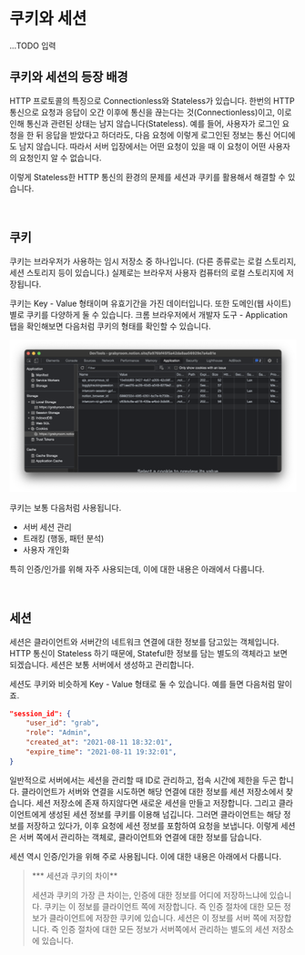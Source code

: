 # 쿠키와 세션

...TODO 입력
<br>

## 쿠키와 세션의 등장 배경

HTTP 프로토콜의 특징으로  Connectionless와 Stateless가 있습니다. 한번의 HTTP 통신으로 요청과 응답이 오간 이후에 통신을 끊는다는 것(Connectionless)이고, 이로 인해 통신과 관련된 상태는 남지 않습니다(Stateless).
예를 들어, 사용자가 로그인 요청을 한 뒤 응답을 받았다고 하더라도, 다음 요청에 이렇게 로그인된 정보는 통신 어디에도 남지 않습니다. 따라서 서버 입장에서는 어떤 요청이 있을 때 이 요청이 어떤 사용자의 요청인지 알 수 없습니다.

이렇게 Stateless한 HTTP 통신의 환경의 문제를 세션과 쿠키를 활용해서 해결할 수 있습니다.

<br>

## 쿠키

쿠키는 브라우저가 사용하는 임시 저장소 중 하나입니다. (다른 종류로는 로컬 스토리지, 세션 스토리지 등이 있습니다.) 실제로는 브라우저 사용자 컴퓨터의 로컬 스토리지에 저장됩니다.

쿠키는 Key - Value 형태이며 유효기간을 가진 데이터입니다. 또한 도메인(웹 사이트) 별로 쿠키를 다양하게 둘 수 있습니다.
크롬 브라우저에서 개발자 도구 - Application 탭을 확인해보면 다음처럼 쿠키의 형태를 확인할 수 있습니다.

![image-20210809211329408](../images/image-20210809211329408.png)



쿠키는 보통 다음처럼 사용됩니다.

- 서버 세션 관리
- 트래킹 (행동, 패턴 분석)
- 사용자 개인화

특히 인증/인가를 위해 자주 사용되는데, 이에 대한 내용은 아래에서 다룹니다.

<br>

## 세션

세션은 클라이언트와 서버간의 네트워크 연결에 대한 정보를 담고있는 객체입니다. HTTP 통신이 Stateless 하기 때문에, Stateful한 정보를 담는 별도의 객체라고 보면 되겠습니다. 세션은 보통 서버에서 생성하고 관리합니다.

세션도 쿠키와 비슷하게 Key - Value 형태로 둘 수 있습니다. 예를 들면 다음처럼 말이죠.

```json
"session_id": {
    "user_id": "grab",
    "role": "Admin",
    "created_at": "2021-08-11 18:32:01",
    "expire_time": "2021-08-11 19:32:01",
}
```

일반적으로 서버에서는 세션을 관리할 때 ID로 관리하고, 접속 시간에 제한을 두곤 합니다. 클라이언트가 서버와 연결을 시도하면 해당 연결에 대한 정보를 세션 저장소에서 찾습니다. 세션 저장소에 존재 하지않다면 새로운 세션을 만들고 저장합니다. 그리고 클라이언트에게 생성된 세션 정보를 쿠키를 이용해 넘깁니다. 그러면 클라이언트는 해당 정보를 저장하고 있다가, 이후 요청에 세션 정보를 포함하여 요청을 보냅니다. 이렇게 세션은 서버 쪽에서 관리하는 객체로, 클라이언트와 연결에 대한 정보를 담습니다.

세션 역시 인증/인가을 위해 주로 사용됩니다. 이에 대한 내용은 아래에서 다룹니다.

> *** 세션과 쿠키의 차이**
>
> 세션과 쿠키의 가장 큰 차이는, 인증에 대한 정보를 어디에 저장하느냐에 있습니다.
> 쿠키는 이 정보를 클라이언트 쪽에 저장합니다. 즉 인증 절차에 대한 모든 정보가 클라이언트에 저장한 쿠키에 있습니다.
> 세션은 이 정보를 서버 쪽에 저장합니다. 즉 인증 절차에 대한 모든 정보가 서버쪽에서 관리하는 별도의 세션 저장소에 있습니다.

<br>
